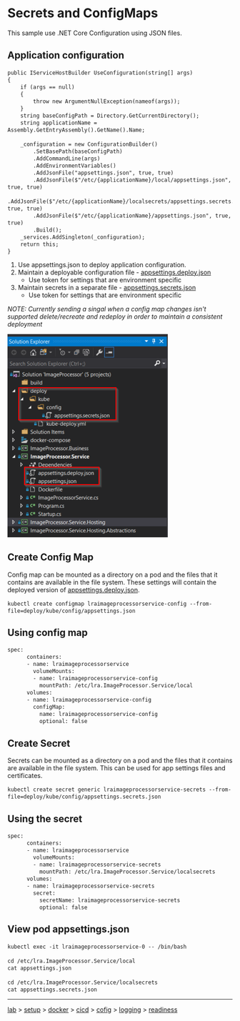# Secrets and ConfigMaps

This sample use .NET Core Configuration using JSON files.

## Application configuration

```
public IServiceHostBuilder UseConfiguration(string[] args)
{
    if (args == null)
    {
        throw new ArgumentNullException(nameof(args));
    }
    string baseConfigPath = Directory.GetCurrentDirectory();
    string applicationName = Assembly.GetEntryAssembly().GetName().Name;

    _configuration = new ConfigurationBuilder()
        .SetBasePath(baseConfigPath)
        .AddCommandLine(args)
        .AddEnvironmentVariables()
        .AddJsonFile("appsettings.json", true, true)
        .AddJsonFile($"/etc/{applicationName}/local/appsettings.json", true, true)
        .AddJsonFile($"/etc/{applicationName}/localsecrets/appsettings.secrets.json", true, true)
        .AddJsonFile($"/etc/{applicationName}/appsettings.json", true, true)
        .Build();
    _services.AddSingleton(_configuration);
    return this;
}
```

1. Use appsettings.json to deploy application configuration. 
2. Maintain a deployable configuration file - [appsettings.deploy.json](../../app/src/ImageProcessor.Service/appsettings.deploy.json)
    * Use token for settings that are environment specific
3. Maintain secrets in a separate file - [appsettings.secrets.json](../../app/deploy/kube/config/appsettings.secrets.json)
    * Use token for settings that are environment specific

*NOTE: Currently sending a singal when a config map changes isn't supported
delete/recreate and redeploy in order to maintain a consistent deployment*

![VSConfig](img/VS_config.png)

## Create Config Map

Config map can be mounted as a directory on a pod and the files that it contains are available in the file system. These settings will contain the deployed version of [appsettings.deploy.json](../../app/src/ImageProcessor.Service/appsettings.deploy.json).

```
kubectl create configmap lraimageprocessorservice-config --from-file=deploy/kube/config/appsettings.json
```

## Using config map

```
spec:
      containers:
      - name: lraimageprocessorservice
        volumeMounts:
        - name: lraimageprocessorservice-config
          mountPath: /etc/lra.ImageProcessor.Service/local
      volumes:
      - name: lraimageprocessorservice-config
        configMap:
          name: lraimageprocessorservice-config
          optional: false
```

## Create Secret

Secrets can be mounted as a directory on a pod and the files that it contains are available in the file system. This can be used for app settings files and certificates.

```
kubectl create secret generic lraimageprocessorservice-secrets --from-file=deploy/kube/config/appsettings.secrets.json
```

## Using the secret

```
spec:    
      containers:
      - name: lraimageprocessorservice        
        volumeMounts:
        - name: lraimageprocessorservice-secrets
          mountPath: /etc/lra.ImageProcessor.Service/localsecrets
      volumes:      
      - name: lraimageprocessorservice-secrets
        secret:
          secretName: lraimageprocessorservice-secrets
          optional: false
```

## View pod appsettings.json

```
kubectl exec -it lraimageprocessorservice-0 -- /bin/bash

cd /etc/lra.ImageProcessor.Service/local
cat appsettings.json

cd /etc/lra.ImageProcessor.Service/localsecrets
cat appsettings.secrets.json
```

---
[lab](00-lab-environment.md) > [setup](01-setup.md) > [docker](02-docker.md) > [cicd](03-cicd.md) > [cofig](04-configuration.md) > [logging](05-logging.md) > [readiness](06-readiness.md)